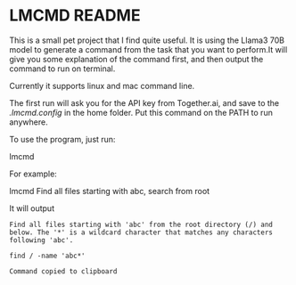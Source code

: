 # LMCMD README

This is a small pet project that I find quite useful. It is using the Llama3 70B model to generate a command from the task that you want to perform.It will give you some explanation of the command first, and then output the command to run on terminal. 

Currently it supports linux and mac command line.

The first run will ask you for the API key from Together.ai, and save to the *.lmcmd.config* in the home folder.  Put this command on the PATH to run anywhere.

To use the program, just run:

lmcmd <Command that you want to generate>

For example:

lmcmd Find all files starting with abc, search from root

 It will output 

 ```
 Find all files starting with 'abc' from the root directory (/) and below. The '*' is a wildcard character that matches any characters following 'abc'.  

 find / -name 'abc*'  

 Command copied to clipboard  
 ```